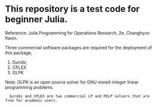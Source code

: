 # This repository is a test code for beginner Julia.
Reference: Julia Programming for Operations Research, 2e, Changhyun Kwon.

Three commercial software packages are required for the deployment of this package,
1) Gurobi,
2) CPLEX
3) GLPK

Note: GLPK is an open source solver for GNU mixed-integer linear programming problems.

      Gurobi and CPLEX are two commercial LP and MILP solvers that are free for academic users.
